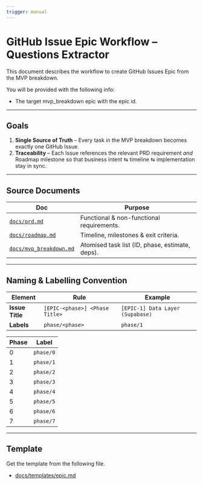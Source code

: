 ```yaml
---
trigger: manual
---
```


# GitHub Issue Epic Workflow – Questions Extractor

This document describes the workflow to create GitHub Issues Epic from the MVP breakdown.

You will be provided with the following info:

- The target mvp_breakdown epic with the epic id.

---

## Goals

1. **Single Source of Truth** – Every task in the MVP breakdown becomes exactly one GitHub Issue.
2. **Traceability** – Each Issue references the relevant PRD requirement _and_ Roadmap milestone so that business intent ⇆ timeline ⇆ implementation stay in sync.

---

## Source Documents

| Doc                                                 | Purpose                                         |
| --------------------------------------------------- | ----------------------------------------------- |
| [`docs/prd.md`](../docs/prd.md)                     | Functional & non-functional requirements.       |
| [`docs/roadmap.md`](../docs/roadmap.md)             | Timeline, milestones & exit criteria.           |
| [`docs/mvp_breakdown.md`](../docs/mvp_breakdown.md) | Atomised task list (ID, phase, estimate, deps). |

---

## Naming & Labelling Convention

| Element         | Rule                           | Example                          |
| --------------- | ------------------------------ | -------------------------------- |
| **Issue Title** | `[EPIC-<phase>] <Phase Title>` | `[EPIC-1] Data Layer (Supabase)` |
| **Labels**      | `phase/<phase>`                | `phase/1`                        |

| Phase | Label     |
| ----- | --------- |
| 0     | `phase/0` |
| 1     | `phase/1` |
| 2     | `phase/2` |
| 3     | `phase/3` |
| 4     | `phase/4` |
| 5     | `phase/5` |
| 6     | `phase/6` |
| 7     | `phase/7` |

---

## Template

Get the template from the following file.

- [docs/templates/epic.md](../docs/templates/epic.md)
